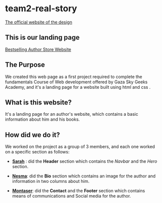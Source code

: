 # team2-real-story 
[The official website of the design](https://www.wix.com/website-template/view/html/2196?siteId=415ba990-d746-4baa-9eab-cf8202e7e990&metaSiteId=b4ab8426-755e-4c64-8b70-20956262a053&originUrl=https%3A%2F%2Fwww.wix.com%2Fwebsite%2Ftemplates%2Fhtml%2Fonline-store%2Fbooks-publishers&tpClick=view_button&fbclid=IwAR0xdjzpqtfKHUL-Xbnl1fPp-t5QHhfcSrOHCy6PPA2VzGI0mXBFfx1dmcM)

## This is our landing page
[Bestselling Author Store Website](https://gsg-k1-fc.github.io/team2-real-story/)‏

## The Purpose
We created this web page as a first project required to complete the fundamentals Course of Web development offered by Gaza Sky Geeks Academy, and it's a landing page for a website built using html and css .

## What is this website?
It's a landing page for an author's website, which contains a basic information about him and his books.

## How did we do it?
We worked on the project as a group of 3 members, and each one worked on a specific section as follows:
- **[Sarah](https://github.com/sarah-alsharif0)** : did the **Header** section which contains the *Navbar* and the *Hero* section.

- **[Nesma](https://github.com/anaal)**: did the **Bio** section which contains an image for the author and information in two columns about him.

- **[Montaser](https://github.com/MontaserSaleh91)**: did the **Contact** and the **Footer** section which contains means of communications and Social media for the author.



